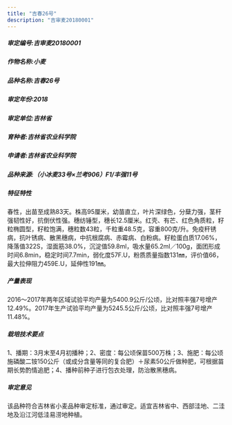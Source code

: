 ```yaml
---
title: "吉春26号"
description: "吉审麦20180001"
---
```

##### 审定编号:吉审麦20180001

##### 作物名称:小麦

##### 品种名称:吉春26号

##### 审定年份:2018

##### 审定单位:吉林省

##### 育种者:吉林省农业科学院

##### 申请者:吉林省农业科学院

##### 品种来源:（小冰麦33号×兰考906）F1/丰强11号

##### 特征特性
春性，出苗至成熟83天。株高95厘米，幼苗直立，叶片深绿色，分蘖力强，茎秆强韧性好，抗倒伏性强。穗纺锤型，穗长12.5厘米。红壳、有芒、红色角质粒，籽粒椭圆型，籽粒饱满，穗粒数43粒，千粒重48.5克，容重800克/升。免疫秆锈病，抗叶锈病、散黑穗病，中抗根腐病、赤霉病、白粉病。籽粒蛋白质17.06%，降落值322S，湿面筋38.0%，沉淀值59.8ml，吸水量65.2ml／100g，面团形成时间6.8min，稳定时间7.7min，弱化度57F.U，粉质质量指数131㎜，评价值66，最大拉伸阻力459E.U，延伸性191㎜。

##### 产量表现
2016～2017年两年区域试验平均产量为5400.9公斤/公顷，比对照丰强7号增产12.49%。2017年生产试验平均产量为5245.5公斤/公顷，比对照丰强7号增产11.48%。

##### 栽培技术要点
1、播期：3月末至4月初播种；2、密度：每公顷保苗500万株；3、施肥：每公顷施磷酸二铵150公斤（或成分含量等同的复合肥）＋尿素50公斤做种肥，可根据苗期长势酌情追肥；4、播种前种子进行包衣处理，防治散黑穗病。

##### 审定意见
该品种符合吉林省小麦品种审定标准，通过审定。适宜吉林省中、西部洼地、二洼地及沿江河低洼易涝地种植。
